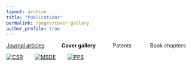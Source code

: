 ```yaml
---
layout: archive
title: "Publications"
permalink: /pages/cover-gallery
author_profile: true
---
```





[Journal articles](https://mihafil.github.io/academic/publications)  &emsp;&emsp;&emsp;**Cover gallery** &emsp;&emsp;&emsp;Patents  &emsp;&emsp; &emsp;Book chapters


<p align="center">

[![CSR](https://mihafil.github.io/academic/images/csr2016-icon.jpg)](https://mihafil.github.io/academic/images/csr2016.jpg)  &emsp;&emsp;[![MSDE](https://mihafil.github.io/academic/images/msde2016-icon.jpg)](https://mihafil.github.io/academic/images/msde2016.jpg)   &emsp;&emsp;[![PPS](https://mihafil.github.io/academic/images/pps2017-icon.jpg)](https://mihafil.github.io/academic/images/pps2017.jpg)

</p>

  
